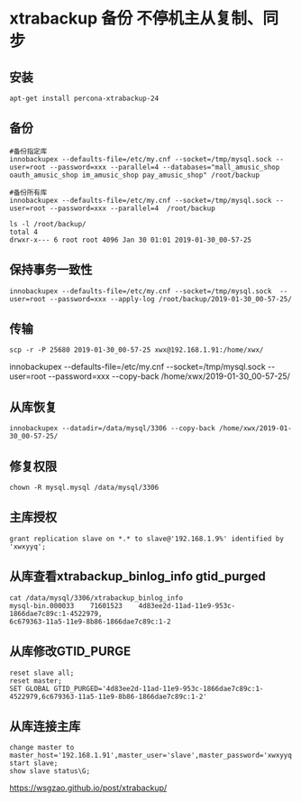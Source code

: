 # xtrabackup 备份 不停机主从复制、同步
## 安装
```
apt-get install percona-xtrabackup-24
```
## 备份
```
#备份指定库
innobackupex --defaults-file=/etc/my.cnf --socket=/tmp/mysql.sock --user=root --password=xxx --parallel=4 --databases="mall_amusic_shop oauth_amusic_shop im_amusic_shop pay_amusic_shop" /root/backup

#备份所有库
innobackupex --defaults-file=/etc/my.cnf --socket=/tmp/mysql.sock --user=root --password=xxx --parallel=4  /root/backup
```
```
ls -l /root/backup/
total 4
drwxr-x--- 6 root root 4096 Jan 30 01:01 2019-01-30_00-57-25
```

## 保持事务一致性
```
innobackupex --defaults-file=/etc/my.cnf --socket=/tmp/mysql.sock  --user=root --password=xxx --apply-log /root/backup/2019-01-30_00-57-25/
```

## 传输
```
scp -r -P 25680 2019-01-30_00-57-25 xwx@192.168.1.91:/home/xwx/
```

innobackupex --defaults-file=/etc/my.cnf --socket=/tmp/mysql.sock --user=root --password=xxx --copy-back /home/xwx/2019-01-30_00-57-25/

## 从库恢复
```
innobackupex --datadir=/data/mysql/3306 --copy-back /home/xwx/2019-01-30_00-57-25/
```

## 修复权限
```
chown -R mysql.mysql /data/mysql/3306
```

## 主库授权
```
grant replication slave on *.* to slave@'192.168.1.9%' identified by 'xwxyyq';
```
## 从库查看xtrabackup_binlog_info gtid_purged
```
cat /data/mysql/3306/xtrabackup_binlog_info 
mysql-bin.000033	71601523	4d83ee2d-11ad-11e9-953c-1866dae7c89c:1-4522979,
6c679363-11a5-11e9-8b86-1866dae7c89c:1-2
```
## 从库修改GTID_PURGE
```
reset slave all;
reset master;
SET GLOBAL GTID_PURGED='4d83ee2d-11ad-11e9-953c-1866dae7c89c:1-4522979,6c679363-11a5-11e9-8b86-1866dae7c89c:1-2'
```
## 从库连接主库
```
change master to master_host='192.168.1.91',master_user='slave',master_password='xwxyyq',master_port=3306,master_auto_position=1
start slave;
show slave status\G;
```

https://wsgzao.github.io/post/xtrabackup/